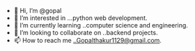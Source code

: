 - 👋 Hi, I’m @gopal
- 👀 I’m interested in ...python web development.
- 🌱 I’m currently learning ..computer science and engineering.
- 💞️ I’m looking to collaborate on ..backend projects.
- 📫 How to reach me ..Gopalthakur1129@gmail.com.

<!---
gopal029/gopal029 is a ✨ special ✨ repository because its `README.md` (this file) appears on your GitHub profile.
You can click the Preview link to take a look at your changes.
--->
